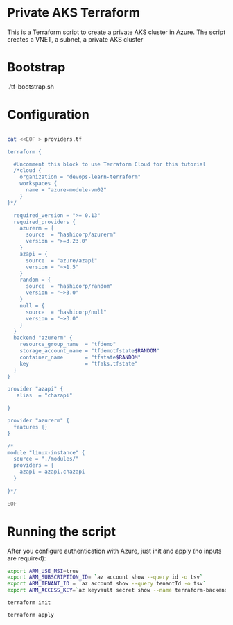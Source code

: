 # Private AKS Terraform
This is a Terraform script to create a private AKS cluster in Azure. The script creates a VNET, a subnet, a private AKS cluster

# Bootstrap
./tf-bootstrap.sh

# Configuration

```bash

cat <<EOF > providers.tf

terraform {

  #Uncomment this block to use Terraform Cloud for this tutorial
  /*cloud {
    organization = "devops-learn-terraform"
    workspaces {
      name = "azure-module-vm02"
    }
}*/

  required_version = ">= 0.13"
  required_providers {
    azurerm = {
      source  = "hashicorp/azurerm"
      version = ">=3.23.0"
    }
    azapi = {
      source  = "azure/azapi"
      version = "~>1.5"
    }
    random = {
      source  = "hashicorp/random"
      version = "~>3.0"
    }
    null = {
      source  = "hashicorp/null"
      version = "~>3.0"
    }
  }
  backend "azurerm" {
    resource_group_name  = "tfdemo"
    storage_account_name = "tfdemotfstate$RANDOM"
    container_name       = "tfstate$RANDOM"
    key                  = "tfaks.tfstate"
  }
}

provider "azapi" {
   alias  = "chazapi"

}

provider "azurerm" {
  features {}
}

/*
module "linux-instance" {
  source = "./modules/"
  providers = {
    azapi = azapi.chazapi
  }
  
}*/

EOF

```

# Running the script
After you configure authentication with Azure, just init and apply (no inputs are required):

```bash
export ARM_USE_MSI=true
export ARM_SUBSCRIPTION_ID= `az account show --query id -o tsv`
export ARM_TENANT_ID = `az account show --query tenantId -o tsv`
export ARM_ACCESS_KEY=`az keyvault secret show --name terraform-backend-key --vault-name tfstatevault --query value -o tsv`

```

`terraform init`

`terraform apply`

